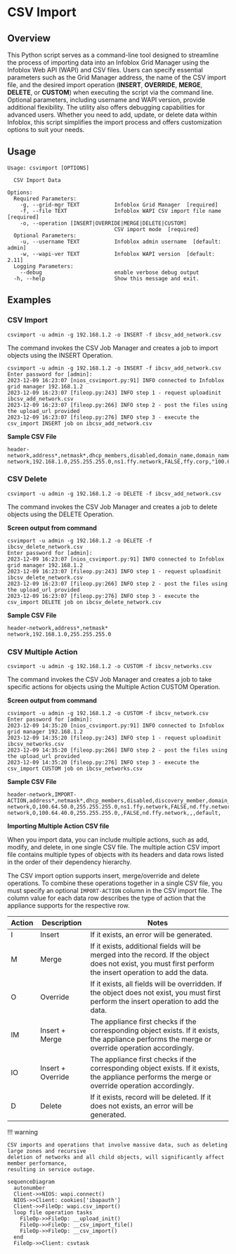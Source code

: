 # CSV Import

## Overview

This Python script serves as a command-line tool designed to streamline the process of importing
data into an Infoblox Grid Manager using the Infoblox Web API (WAPI) and CSV files. Users can
specify essential parameters such as the Grid Manager address, the name of the CSV import file, and
the desired import operation (**INSERT**, **OVERRIDE**, **MERGE**, **DELETE**, or **CUSTOM**) when
executing the script via the command line. Optional parameters, including username and WAPI version,
provide additional flexibility. The utility also offers debugging capabilities for advanced users.
Whether you need to add, update, or delete data within Infoblox, this script simplifies the import
process and offers customization options to suit your needs.

## Usage

```
Usage: csvimport [OPTIONS]

  CSV Import Data

Options:
  Required Parameters: 
    -g, --grid-mgr TEXT           Infoblox Grid Manager  [required]
    -f, --file TEXT               Infoblox WAPI CSV import file name  [required]
    -o, --operation [INSERT|OVERRIDE|MERGE|DELETE|CUSTOM]
                                  CSV import mode  [required]
  Optional Parameters: 
    -u, --username TEXT           Infoblox admin username  [default: admin]
    -w, --wapi-ver TEXT           Infoblox WAPI version  [default: 2.11]
  Logging Parameters: 
    --debug                       enable verbose debug output
  -h, --help                      Show this message and exit.

```

## Examples

### CSV Import

```shell
csvimport -u admin -g 192.168.1.2 -o INSERT -f ibcsv_add_network.csv
```

The command invokes the CSV Job Manager and creates a job to import objects using the INSERT
Operation.

```text
csvimport -u admin -g 192.168.1.2 -o INSERT -f ibcsv_add_network.csv
Enter password for [admin]: 
2023-12-09 16:23:07 [nios_csvimport.py:91] INFO connected to Infoblox grid manager 192.168.1.2
2023-12-09 16:23:07 [fileop.py:243] INFO step 1 - request uploadinit ibcsv_add_network.csv
2023-12-09 16:23:07 [fileop.py:266] INFO step 2 - post the files using the upload_url provided
2023-12-09 16:23:07 [fileop.py:276] INFO step 3 - execute the csv_import INSERT job on ibcsv_add_network.csv

```

**Sample CSV File**

```text
header-network,address*,netmask*,dhcp_members,disabled,domain_name,domain_name_servers,network_view,routers
network,192.168.1.0,255.255.255.0,ns1.ffy.network,FALSE,ffy.corp,"100.64.50.53,100.64.50.54",default,192.168.1.1
```

### CSV Delete

```shell
csvimport -u admin -g 192.168.1.2 -o DELETE -f ibcsv_add_network.csv
```

The command invokes the CSV Job Manager and creates a job to delete objects using the DELETE
Operation.

**Screen output from command**

```text
csvimport -u admin -g 192.168.1.2 -o DELETE -f ibcsv_delete_network.csv
Enter password for [admin]: 
2023-12-09 16:23:07 [nios_csvimport.py:91] INFO connected to Infoblox grid manager 192.168.1.2
2023-12-09 16:23:07 [fileop.py:243] INFO step 1 - request uploadinit ibcsv_delete_network.csv
2023-12-09 16:23:07 [fileop.py:266] INFO step 2 - post the files using the upload_url provided
2023-12-09 16:23:07 [fileop.py:276] INFO step 3 - execute the csv_import DELETE job on ibcsv_delete_network.csv

```

**Sample CSV File**

```text
header-network,address*,netmask*
network,192.168.1.0,255.255.255.0
```

### CSV Multiple Action

```shell
csvimport -u admin -g 192.168.1.2 -o CUSTOM -f ibcsv_networks.csv 
```

The command invokes the CSV Job Manager and creates a job to take specific actions for objects using
the Multiple Action CUSTOM Operation.

**Screen output from command**

```text
csvimport -u admin -g 192.168.1.2 -o CUSTOM -f ibcsv_network.csv
Enter password for [admin]: 
2023-12-09 14:35:20 [nios_csvimport.py:91] INFO connected to Infoblox grid manager 192.168.1.2
2023-12-09 14:35:20 [fileop.py:243] INFO step 1 - request uploadinit ibcsv_networks.csv
2023-12-09 14:35:20 [fileop.py:266] INFO step 2 - post the files using the upload_url provided
2023-12-09 14:35:20 [fileop.py:276] INFO step 3 - execute the csv_import CUSTOM job on ibcsv_networks.csv
```

**Sample CSV File**

```text
header-network,IMPORT-ACTION,address*,netmask*,dhcp_members,disabled,discovery_member,domain_name,domain_name_servers,network_view,routers
network,O,100.64.50.0,255.255.255.0,ns1.ffy.network,FALSE,nd.ffy.network,ffy.corp,"100.64.50.53,100.64.50.54",default,100.64.50.1
network,O,100.64.40.0,255.255.255.0,,FALSE,nd.ffy.network,,,default,
```

**Importing Multiple Action CSV file**

When you import data, you can include multiple actions, such as add, modify, and delete, in one
single CSV file. The multiple action CSV import file contains multiple types of objects with its
headers and data rows listed in the order of their dependency hierarchy.

The CSV import option supports insert, merge/override and delete operations. To combine these
operations together in a single CSV file, you must specify an optional `IMPORT-ACTION` column in the
CSV import file. The column value for each data row describes the type of action that the appliance
supports for the respective row.

| Action | Description       | Notes                                                                                                                                                      |
|--------|-------------------|------------------------------------------------------------------------------------------------------------------------------------------------------------|
| I      | Insert            | If it exists, an error will be generated.                                                                                                                  |
| M      | Merge             | If it exists, additional fields will be merged into the record. If the object does not exist, you must first perform the insert operation to add the data. |
| O      | Override          | If it exists, all fields will be overridden. If the object does not exist, you must first perform the insert operation to add the data.                    |
| IM     | Insert + Merge    | The appliance first checks if the corresponding object exists. If it exists, the appliance performs the merge or override operation accordingly.           |
| IO     | Insert + Override | The appliance first checks if the corresponding object exists. If it exists, the appliance performs the merge or override operation accordingly.           |
| D      | Delete            | If it exists, record will be deleted.  If it does not exists, an error will be generated.                                                                  |

!!! warning

    CSV imports and operations that involve massive data, such as deleting large zones and recursive
    deletion of networks and all child objects, will significantly affect member performance,
    resulting in service outage.

```mermaid
sequenceDiagram
  autonumber
  Client->>NIOS: wapi.connect()
  NIOS->>Client: cookies['ibapauth']
  Client->>FileOp: wapi.csv_import()
  loop file operation tasks
    FileOp->>FileOp: __upload_init()
    FileOp->>FileOp: __csv_import_file()
    FileOp->>FileOp: __csv_import()
  end
  FileOp->>Client: csvtask
```
